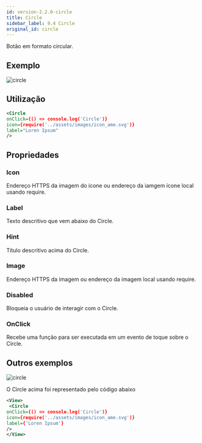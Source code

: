 ```yaml
---
id: version-2.2.0-circle
title: Circle
sidebar_label: 9.4 Circle
original_id: circle
---
```


Botão em formato circular.

## Exemplo

![circle](assets/images_components/v2.0.0/circle.png)

## Utilização

```xml
<Circle
onClick={() => console.log('Circle')}
icon={require('../assets/images/icon_ame.svg')}
label="Loren Ipsum"
/>
```

## Propriedades

### Icon

Endereço HTTPS da imagem do ícone ou endereço da iamgem ícone local usando require.

### Label

Texto descritivo que vem abaixo do Circle.

### Hint

Título descritivo acima do Circle.

### Image

Endereço HTTPS da imagem ou endereço da imagem local usando require.

### Disabled

Bloqueia o usuário de interagir com o Circle.

### OnClick

Recebe uma função para ser executada em um evento de toque sobre o Circle.

## Outros exemplos

![circle](assets/images_components/v2.0.0/circle2.png)

O Circle acima foi representado pelo código abaixo

```xml
<View>
 <Circle
onClick={() => console.log('Circle')}
icon={require('../assets/images/icon_ame.svg')}
label={'Loren Ipsum'}
/>
</View>
```
